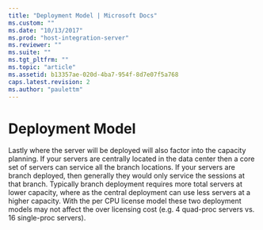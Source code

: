 ```yaml
---
title: "Deployment Model | Microsoft Docs"
ms.custom: ""
ms.date: "10/13/2017"
ms.prod: "host-integration-server"
ms.reviewer: ""
ms.suite: ""
ms.tgt_pltfrm: ""
ms.topic: "article"
ms.assetid: b13357ae-020d-4ba7-954f-8d7e07f5a768
caps.latest.revision: 2
ms.author: "paulettm"
---
```

# Deployment Model
Lastly where the server will be deployed will also factor into the capacity planning.  If your servers are centrally located in the data center then a core set of servers can service all the branch locations.  If your servers are branch deployed, then generally they would only service the sessions at that branch.  Typically branch deployment requires more total servers at lower capacity, where as the central deployment can use less servers at a higher capacity.  With the per CPU license model these two deployment models may not affect the over licensing cost (e.g. 4 quad-proc servers vs. 16 single-proc servers).